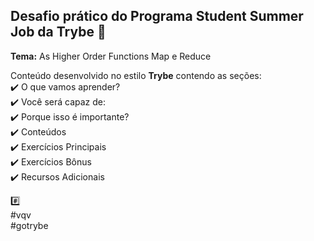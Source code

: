 ## Desafio prático do Programa Student Summer Job da Trybe :rocket:
**Tema:** As Higher Order Functions Map e Reduce

Conteúdo desenvolvido no estilo **Trybe** contendo as seções:  
:heavy_check_mark: O que vamos aprender?  
:heavy_check_mark: Você será capaz de:  
:heavy_check_mark: Porque isso é importante?  
:heavy_check_mark: Conteúdos  
:heavy_check_mark: Exercícios Principais  
:heavy_check_mark: Exercícios Bônus  
:heavy_check_mark: Recursos Adicionais  

:hash:  
#vqv  
#gotrybe
